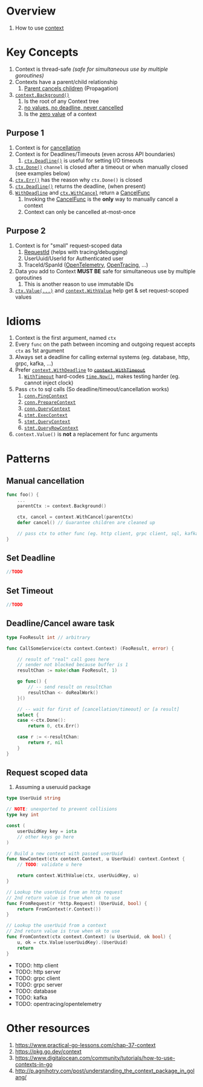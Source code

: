 # Overview
1. How to use [context](https://pkg.go.dev/context)


# Key Concepts
1. Context is thread-safe *(safe for simultaneous use by multiple goroutines)*
1. Contexts have a parent/child relationship
    1. [Parent cancels children](https://cs.opensource.google/go/go/+/refs/tags/go1.18.3:src/context/context.go;l=16) (Propagation)
1. [`context.Background()`](https://pkg.go.dev/context#Background)
    1. Is the root of any Context tree
    1. [no values, no deadline, never cancelled](https://pkg.go.dev/context#Background)
    1. Is the [zero value](https://go.dev/ref/spec#The_zero_value) of a context

## Purpose 1
1. Context is for [cancellation](./concurrency.cancellation.md)
1. Context is for Deadlines/Timeouts (even across API boundaries)
    1. [`ctx.Deadline()`](https://pkg.go.dev/context#Context) is useful for setting I/O timeouts
1. [`ctx.Done()`](https://pkg.go.dev/context#Context) `channel` is closed after a timeout or when manually closed (see examples below)
1. [`ctx.Err()`](https://pkg.go.dev/context#Context) has the reason why `ctx.Done()` is closed
1. [`ctx.Deadline()`](https://pkg.go.dev/context#Context) returns the deadline, (when present)
1. [`WithDeadline`](https://pkg.go.dev/context#WithDeadline) and [`ctx.WithCancel`](https://pkg.go.dev/context#WithCancel) return a [CancelFunc](https://pkg.go.dev/context#CancelFunc)
    1. Invoking the [CancelFunc](https://pkg.go.dev/context#CancelFunc) is the **only** way to manually cancel a context
    1. Context can only be cancelled at-most-once

## Purpose 2
1. Context is for "small" request-scoped data
    1. [RequestId](https://pkg.go.dev/github.com/go-chi/chi/middleware#RequestID) (helps with tracing/debugging)
    1. UserUuid/UserId for Authenticated user
    1. TraceId/SpanId ([OpenTelemetry](./tracing.md), [OpenTracing](./tracing.md), ...)
1. Data you add to Context **MUST BE** safe for simultaneous use by multiple goroutines
    1. This is another reason to use immutable IDs
1. [`ctx.Value(...)`](https://pkg.go.dev/context#Context) and [`context.WithValue`](https://pkg.go.dev/context#WithValue) help get & set request-scoped values


# Idioms
1. Context is the first argument, named `ctx`
1. Every `func` on the path between incoming and outgoing request accepts `ctx` as 1st argument
1. Always set a deadline for calling external systems (eg. database, http, grpc, kafka, ...)
1. Prefer [`context.WithDeadline`](https://pkg.go.dev/context#WithDeadline) to [~~`context.WithTimeout`~~](https://pkg.go.dev/context#WithTimeout)
    1. [`WithTimeout`](https://cs.opensource.google/go/go/+/refs/tags/go1.18.3:src/context/context.go;l=506) hard-codes [`time.Now()`](https://cs.opensource.google/go/go/+/refs/tags/go1.18.3:src/context/context.go;l=507), makes testing harder (eg. cannot inject clock)
1. Pass `ctx` to sql calls (So deadline/timeout/cancellation works)
    1. [`conn.PingContext`](https://pkg.go.dev/database/sql#Conn.PingContext)
    1. [`conn.PrepareContext`](https://pkg.go.dev/database/sql#Conn.PrepareContext)
    1. [`conn.QueryContext`](https://pkg.go.dev/database/sql#Conn.QueryContext)
    1. [`stmt.ExecContext`](https://pkg.go.dev/database/sql#Stmt.ExecContext)
    1. [`stmt.QueryContext`](https://pkg.go.dev/database/sql#Stmt.QueryContext)
    1. [`stmt.QueryRowContext`](https://pkg.go.dev/database/sql#Stmt.QueryRowContext)
1. `context.Value()` is **not** a replacement for func arguments


# Patterns
## Manual cancellation
```go
func foo() {
    ...
    parentCtx := context.Background()

    ctx, cancel = context.WithCancel(parentCtx)
    defer cancel() // Guarantee children are cleaned up

    // pass ctx to other func (eg. http client, grpc client, sql, kafka, rabbitmq, ...)
}
```


## Set Deadline
```go
//TODO
```


## Set Timeout
```go
//TODO
```


## Deadline/Cancel aware task
```go
type FooResult int // arbitrary

func CallSomeService(ctx context.Context) (FooResult, error) {

	// result of "real" call goes here
	// sender not blocked because buffer is 1
	resultChan := make(chan FooResult, 1)

	go func() {
		// -- send result on resultChan
		resultChan <- doRealWork()
	}()

	// -- wait for first of [cancellation/timeout] or [a result]
	select {
	case <-ctx.Done():
		return 0, ctx.Err()

	case r := <-resultChan:
		return r, nil
	}
}
```


## Request scoped data
1. Assuming a useruuid package
```go
type UserUuid string

// NOTE: unexported to prevent collisions
type key int

const (
	userUuidKey key = iota
	// other keys go here
)

// Build a new context with passed userUuid
func NewContext(ctx context.Context, u UserUuid) context.Context {
	// TODO: validate u here

	return context.WithValue(ctx, userUuidKey, u)
}

// Lookup the userUuid from an http request
// 2nd return value is true when ok to use
func FromRequest(r *http.Request) (UserUuid, bool) {
	return FromContext(r.Context())
}

// Lookup the userUuid from a context
// 2nd return value is true when ok to use
func FromContext(ctx context.Context) (u UserUuid, ok bool) {
	u, ok = ctx.Value(userUuidKey).(UserUuid)
	return
}
```



- TODO: http client
- TODO: http server
- TODO: grpc client
- TODO: grpc server
- TODO: database
- TODO: kafka
- TODO: opentracing/opentelemetry


# Other resources
1. https://www.practical-go-lessons.com/chap-37-context
1. https://pkg.go.dev/context
1. https://www.digitalocean.com/community/tutorials/how-to-use-contexts-in-go
1. http://p.agnihotry.com/post/understanding_the_context_package_in_golang/
